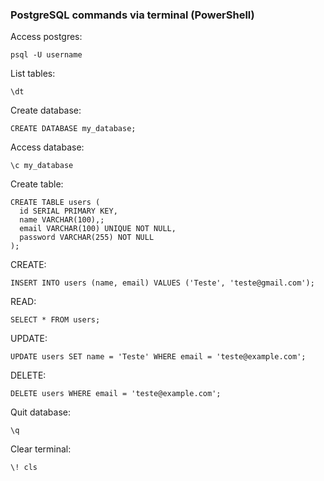 ### PostgreSQL commands via terminal (PowerShell)

Access postgres:
```
psql -U username
```

List tables:
```
\dt
```

Create database:
```
CREATE DATABASE my_database;
```

Access database:
```
\c my_database
```

Create table:
```
CREATE TABLE users (
  id SERIAL PRIMARY KEY,
  name VARCHAR(100),;  
  email VARCHAR(100) UNIQUE NOT NULL,
  password VARCHAR(255) NOT NULL
);
```

CREATE:
```
INSERT INTO users (name, email) VALUES ('Teste', 'teste@gmail.com');
```

READ:
```
SELECT * FROM users;
```

UPDATE:
```
UPDATE users SET name = 'Teste' WHERE email = 'teste@example.com';
```

DELETE:
```
DELETE users WHERE email = 'teste@example.com';
```


Quit database:
```
\q
```

Clear terminal:

```
\! cls
```
